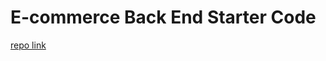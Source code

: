 # E-commerce Back End Starter Code


[repo link](https://github.com/InaWise/13.-Object-Relational-Mapping-ORM-Challenge-E-commerce-Back-End)
